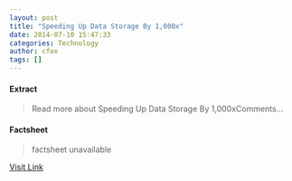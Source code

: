 ```yaml
---
layout: post
title: "Speeding Up Data Storage By 1,000x"
date: 2014-07-10 15:47:33
categories: Technology
author: cfox
tags: []
---
```



#### Extract
>Read more about Speeding Up Data Storage By 1,000xComments...

#### Factsheet
>factsheet unavailable

[Visit Link](http://www.pddnet.com/news/2014/07/speeding-data-storage-1000x)



